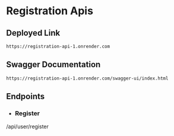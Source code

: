 # Registration Apis
## Deployed Link
````
https://registration-api-1.onrender.com
````
## Swagger Documentation
````
https://registration-api-1.onrender.com/swagger-ui/index.html
````
## Endpoints
- ### Register
/api/user/register